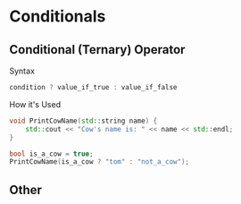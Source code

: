 # Conditionals

## Conditional (Ternary) Operator

Syntax

```cpp
condition ? value_if_true : value_if_false
```

How it's Used

```cpp
void PrintCowName(std::string name) {
    std::cout << "Cow's name is: " << name << std::endl;
}

bool is_a_cow = true;
PrintCowName(is_a_cow ? "tom" : "not_a_cow");
```

## Other
